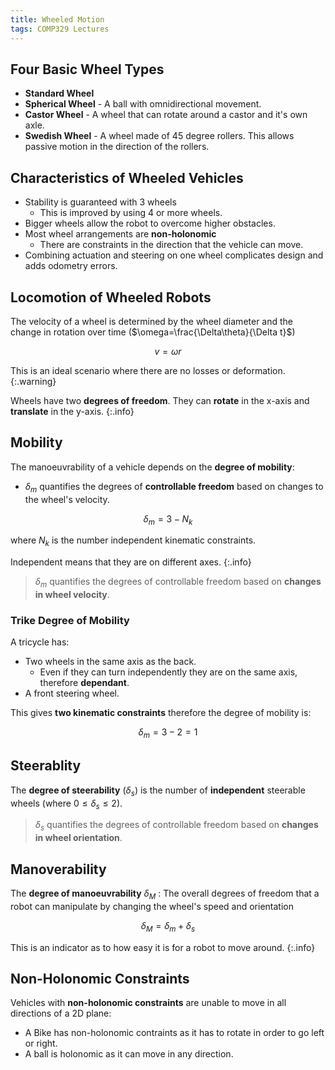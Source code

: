 ```yaml
---
title: Wheeled Motion
tags: COMP329 Lectures
---
```

## Four Basic Wheel Types
* **Standard Wheel**
* **Spherical Wheel** - A ball with omnidirectional movement.
* **Castor Wheel** - A wheel that can rotate around a castor and it's own axle.
* **Swedish Wheel** - A wheel made of 45 degree rollers. This allows passive motion in the direction of the rollers.

## Characteristics of Wheeled Vehicles
* Stability is guaranteed with 3 wheels
	* This is improved by using 4 or more wheels.
* Bigger wheels allow the robot to overcome higher obstacles.
* Most wheel arrangements are **non-holonomic**
	* There are constraints in the direction that the vehicle can move.
* Combining actuation and steering on one wheel complicates design and adds odometry errors.

## Locomotion of Wheeled Robots
The velocity of a wheel is determined by the wheel diameter and the change in rotation over time ($\omega=\frac{\Delta\theta}{\Delta t}$) 

$$
v = \omega r
$$

This is an ideal scenario where there are no losses or deformation.
{:.warning}

Wheels have two **degrees of freedom**. They can **rotate** in the x-axis and **translate** in the y-axis.
{:.info}

## Mobility
The manoeuvrability of a vehicle depends on the **degree of mobility**:

* $\delta_m$ quantifies the degrees of **controllable freedom** based on changes to the wheel's velocity.

$$
\delta_m = 3 - N_k
$$

where $N_k$ is the number independent kinematic constraints.

Independent means that they are on different axes. 
{:.info}

> $\delta_m$ quantifies the degrees of controllable freedom based on **changes in wheel velocity**.

### Trike Degree of Mobility
A tricycle has:

* Two wheels in the same axis as the back.
	* Even if they can turn independently they are on the same axis, therefore **dependant**. 
* A front steering wheel.

This gives **two kinematic constraints** therefore the degree of mobility is:

$$
\delta_m = 3 - 2 = 1
$$

## Steerablity
The **degree of steerability** ($\delta_s$) is the number of **independent** steerable wheels (where $0\leq\delta_s\leq2$).

> $\delta_s$ quantifies the degrees of controllable freedom based on **changes in wheel orientation**.

## Manoverability
The **degree of manoeuvrability** $\delta_M$
: The overall degrees of freedom that a robot can manipulate by changing the wheel's speed and orientation

$$
\delta_M = \delta_m+\delta_s
$$

This is an indicator as to how easy it is for a robot to move around.
{:.info}

## Non-Holonomic Constraints
Vehicles with **non-holonomic constraints** are unable to move in all directions of a 2D plane:

* A Bike has non-holonomic contraints as it has to rotate in order to go left or right.
* A ball is holonomic as it can move in any direction.